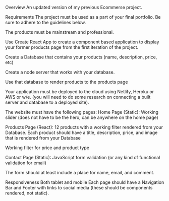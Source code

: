 Overview
An updated version of my previous Ecommerse project.

Requirements
The project must be used as a part of your final portfolio.  Be sure to adhere to the guidelines below.

The products must be mainstream and professional. 

Use Create React App to create a component based application to display your former products page from the first iteration of the project.

Create a Database that contains your products (name, description, price, etc)

Create a node server that works with your database.


Use that database to render products to the products page

Your application must be deployed to the cloud using Netlify, Heroku or AWS or w/e. (you will need to do some research on connecting a built server and database to a deployed site).

The website must have the following pages: 
Home Page (Static): Working slider (does not have to be the hero, can be anywhere on the home page)

Products Page (React): 12 products with a working filter rendered from your Database. Each product should have a title, description, price, and image that is rendered from your Database

Working filter for price and product type

Contact Page (Static): JavaScript form validation (or any kind of functional validation for email)

The form should at least include a place for name, email, and comment. 

Responsiveness
Both tablet and mobile
Each page should have a Navigation Bar and Footer with links to social media (these should be components rendered, not static).

